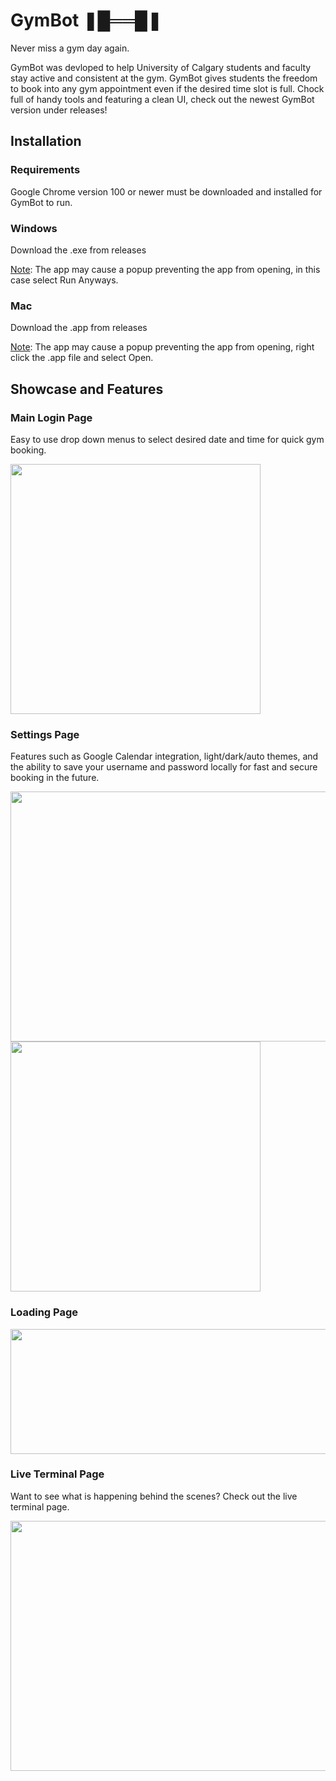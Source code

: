 # GymBot  ❚█══█❚

Never miss a gym day again. 

GymBot was devloped to help University of Calgary students and faculty stay active and consistent at the gym. GymBot gives students the freedom to book into any gym appointment even if the desired time slot is full. Chock full of handy tools and featuring a clean UI, check out the newest GymBot version under releases!

## Installation

### Requirements
Google Chrome version 100 or newer must be downloaded and installed for GymBot to run.

### Windows
Download the .exe from releases

<ins>Note</ins>: The app may cause a popup preventing the app from opening, in this case select Run Anyways.

### Mac
Download the .app from releases

<ins>Note</ins>: The app may cause a popup preventing the app from opening, right click the .app file and select Open.

## Showcase and Features

### Main Login Page
Easy to use drop down menus to select desired date and time for quick gym booking.

<img src="https://user-images.githubusercontent.com/48495712/157930115-50ecd877-c75b-4ed6-b30c-dd4a2543eb58.png" width="400" height="400" />

### Settings Page
Features such as Google Calendar integration, light/dark/auto themes, and the ability to save your username and password locally for fast and secure booking in the future.

<img src="https://user-images.githubusercontent.com/48495712/157930326-c3772f4b-193c-44e9-a4c4-8ecc26b08a01.png" width="600" height="400" />

<img src="https://user-images.githubusercontent.com/48495712/157931048-76468c72-4fa1-4459-8d41-4dc321971c63.png" width="400" height="400" />

### Loading Page

<img src="https://user-images.githubusercontent.com/48495712/157931315-e5e80e54-9623-4ebc-9d2f-2b9ca4490a8e.png" width="600" height="200" />

### Live Terminal Page
Want to see what is happening behind the scenes? Check out the live terminal page. 

<img src="https://user-images.githubusercontent.com/48495712/157931718-66038fe1-e1d9-4746-85d7-3f47a7fd1347.png" width="600" height="400" />

